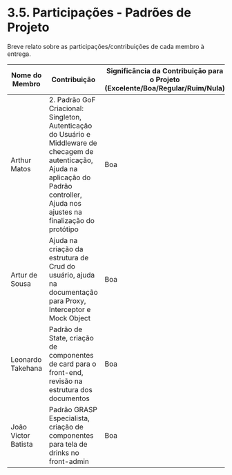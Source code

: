 # 3.5. Participações - Padrões de Projeto

Breve relato sobre as participações/contribuições de cada membro à entrega. 

|Nome do Membro | Contribuição | Significância da Contribuição para o Projeto (Excelente/Boa/Regular/Ruim/Nula) |
| -- | -- | -- |
| Arthur Matos  | 2. Padrão GoF Criacional: Singleton, Autenticação do Usuário e Middleware de checagem de autenticação, Ajuda na aplicação do Padrão controller, Ajuda nos ajustes na finalização do protótipo | Boa |
| Artur de Sousa  | Ajuda na criação da estrutura de Crud do usuário, ajuda na documentação para Proxy, Interceptor e Mock Object | Boa |
| Leonardo Takehana  | Padrão de State, criação de componentes de card para o front-end, revisão na estrutura dos documentos | Boa |
| João Victor Batista  | Padrão GRASP Especialista, criação de componentes para tela de drinks no front-admin | Boa |